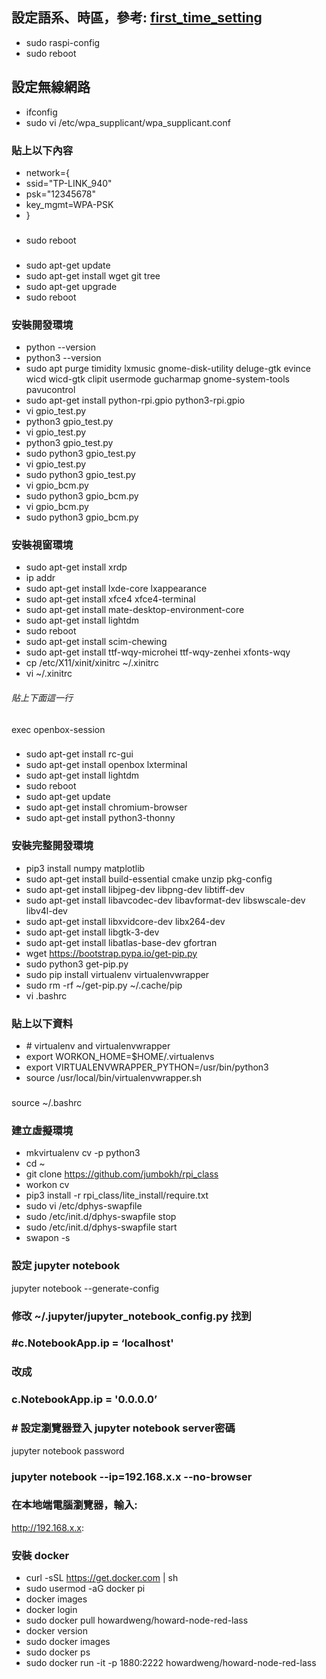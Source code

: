 ## 設定語系、時區，參考: [first_time_setting](https://github.com/jumbokh/rpi_class/blob/master/Installation/first_time_setting.md)
* sudo raspi-config
* sudo reboot
## 設定無線網路
* ifconfig
* sudo vi /etc/wpa_supplicant/wpa_supplicant.conf 
### 貼上以下內容

* network={
*   ssid="TP-LINK_940"
*   psk="12345678"
*   key_mgmt=WPA-PSK
* }

###
* sudo reboot
###
* sudo apt-get update
* sudo apt-get install wget git tree
* sudo apt-get upgrade
* sudo reboot
### 安裝開發環境
* python --version
* python3 --version
* sudo apt purge timidity lxmusic gnome-disk-utility deluge-gtk evince wicd wicd-gtk clipit usermode gucharmap gnome-system-tools pavucontrol
* sudo apt-get install python-rpi.gpio python3-rpi.gpio
* vi gpio_test.py
* python3 gpio_test.py 
* vi gpio_test.py
* python3 gpio_test.py 
* sudo python3 gpio_test.py 
* vi gpio_test.py
* sudo python3 gpio_test.py 
* vi gpio_bcm.py
* sudo python3 gpio_bcm.py 
* vi gpio_bcm.py 
* sudo python3 gpio_bcm.py 
### 安裝視窗環境
* sudo apt-get install xrdp
* ip addr
* sudo apt-get install lxde-core lxappearance
* sudo apt-get install xfce4 xfce4-terminal
* sudo apt-get install mate-desktop-environment-core
* sudo apt-get install lightdm
* sudo reboot
* sudo apt-get install scim-chewing
* sudo apt-get install ttf-wqy-microhei ttf-wqy-zenhei xfonts-wqy
* cp /etc/X11/xinit/xinitrc ~/.xinitrc
* vi ~/.xinitrc
###### 貼上下面這一行
exec openbox-session
###

* sudo apt-get install rc-gui
* sudo apt-get install openbox lxterminal
* sudo apt-get install lightdm
* sudo reboot
* sudo apt-get update
* sudo apt-get install chromium-browser
* sudo apt-get install python3-thonny
###
### 安裝完整開發環境
* pip3 install numpy matplotlib
* sudo apt-get install build-essential cmake unzip pkg-config
* sudo apt-get install libjpeg-dev libpng-dev libtiff-dev
* sudo apt-get install libavcodec-dev libavformat-dev libswscale-dev libv4l-dev
* sudo apt-get install libxvidcore-dev libx264-dev
* sudo apt-get install libgtk-3-dev
* sudo apt-get install libatlas-base-dev gfortran
* wget https://bootstrap.pypa.io/get-pip.py
* sudo python3 get-pip.py
* sudo pip install virtualenv virtualenvwrapper
* sudo rm -rf ~/get-pip.py ~/.cache/pip
* vi .bashrc
### 貼上以下資料
* \# virtualenv and virtualenvwrapper
* export WORKON_HOME=$HOME/.virtualenvs
* export VIRTUALENVWRAPPER_PYTHON=/usr/bin/python3
* source /usr/local/bin/virtualenvwrapper.sh
###

source ~/.bashrc
### 建立虛擬環境
* mkvirtualenv cv -p python3
* cd ~
* git clone https://github.com/jumbokh/rpi_class
* workon cv
* pip3 install -r rpi_class/lite_install/require.txt
* sudo vi /etc/dphys-swapfile 
* sudo /etc/init.d/dphys-swapfile stop
* sudo /etc/init.d/dphys-swapfile start
* swapon -s
### 設定 jupyter notebook

jupyter notebook --generate-config

### 修改 ~/.jupyter/jupyter_notebook_config.py 找到
### \#c.NotebookApp.ip = ‘localhost'

### 改成

### c.NotebookApp.ip = '0.0.0.0’ 
### \# 設定瀏覽器登入 jupyter notebook server密碼
jupyter notebook password
### jupyter notebook --ip=192.168.x.x --no-browser
### 在本地端電腦瀏覽器，輸入:
http://192.168.x.x:
###
### 安裝 docker
* curl -sSL https://get.docker.com | sh
* sudo usermod -aG docker pi
* docker images
* docker login
* sudo docker pull howardweng/howard-node-red-lass
* docker version
* sudo docker images
* sudo docker ps
* sudo docker run -it -p 1880:2222 howardweng/howard-node-red-lass
